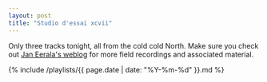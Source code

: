 ```yaml
---
layout: post
title: "Studio d'essai xcvii"
---
```


Only three tracks tonight, all from the cold cold North. Make sure you check out [Jan Eerala's weblog](http://www.eerala.com/weblog/) for more field recordings and associated material.

 {% include /playlists/{{ page.date | date: "%Y-%m-%d" }}.md %}
